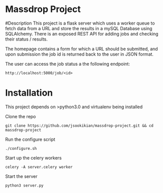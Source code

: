 # Massdrop Project

#Description
This project is a flask server which uses a worker queue to fetch data from a URL and store the results in a mySQL Database using SQLAlchemy. There is an exposed REST API for adding jobs and checking their status / results.

The homepage contains a form for which a URL should be submitted, and upon submission the job id is returned back to the user in JSON format.

The user can access the job status a the following endpoint:

```
http://localhost:5000/job/<id>
```


# Installation
This project depends on >python3.0 and virtualenv being installed

Clone the repo
```
git clone https://github.com/jsookikian/massdrop-project.git && cd massdrop-project
```

Run the configure script
```
./configure.sh
```

Start up the celery workers
```
celery -A server.celery worker
```

Start the server
```
python3 server.py
```